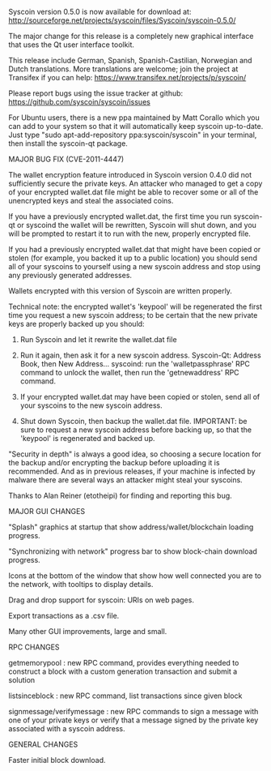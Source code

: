 Syscoin version 0.5.0 is now available for download at:
http://sourceforge.net/projects/syscoin/files/Syscoin/syscoin-0.5.0/

The major change for this release is a completely new graphical interface that uses the Qt user interface toolkit.

This release include German, Spanish, Spanish-Castilian, Norwegian and Dutch translations. More translations are welcome; join the project at Transifex if you can help:
https://www.transifex.net/projects/p/syscoin/

Please report bugs using the issue tracker at github:
https://github.com/syscoin/syscoin/issues

For Ubuntu users, there is a new ppa maintained by Matt Corallo which you can add to your system so that it will automatically keep syscoin up-to-date.  Just type "sudo apt-add-repository ppa:syscoin/syscoin" in your terminal, then install the syscoin-qt package.

MAJOR BUG FIX  (CVE-2011-4447)

The wallet encryption feature introduced in Syscoin version 0.4.0 did not sufficiently secure the private keys. An attacker who
managed to get a copy of your encrypted wallet.dat file might be able to recover some or all of the unencrypted keys and steal the
associated coins.

If you have a previously encrypted wallet.dat, the first time you run syscoin-qt or syscoind the wallet will be rewritten, Syscoin will
shut down, and you will be prompted to restart it to run with the new, properly encrypted file.

If you had a previously encrypted wallet.dat that might have been copied or stolen (for example, you backed it up to a public
location) you should send all of your syscoins to yourself using a new syscoin address and stop using any previously generated addresses.

Wallets encrypted with this version of Syscoin are written properly.

Technical note: the encrypted wallet's 'keypool' will be regenerated the first time you request a new syscoin address; to be certain that the
new private keys are properly backed up you should:

1. Run Syscoin and let it rewrite the wallet.dat file

2. Run it again, then ask it for a new syscoin address.
Syscoin-Qt: Address Book, then New Address...
syscoind: run the 'walletpassphrase' RPC command to unlock the wallet,  then run the 'getnewaddress' RPC command.

3. If your encrypted wallet.dat may have been copied or stolen, send  all of your syscoins to the new syscoin address.

4. Shut down Syscoin, then backup the wallet.dat file.
IMPORTANT: be sure to request a new syscoin address before backing up, so that the 'keypool' is regenerated and backed up.

"Security in depth" is always a good idea, so choosing a secure location for the backup and/or encrypting the backup before uploading it is recommended. And as in previous releases, if your machine is infected by malware there are several ways an attacker might steal your syscoins.

Thanks to Alan Reiner (etotheipi) for finding and reporting this bug.

MAJOR GUI CHANGES

"Splash" graphics at startup that show address/wallet/blockchain loading progress.

"Synchronizing with network" progress bar to show block-chain download progress.

Icons at the bottom of the window that show how well connected you are to the network, with tooltips to display details.

Drag and drop support for syscoin: URIs on web pages.

Export transactions as a .csv file.

Many other GUI improvements, large and small.

RPC CHANGES

getmemorypool : new RPC command, provides everything needed to construct a block with a custom generation transaction and submit a solution

listsinceblock : new RPC command, list transactions since given block

signmessage/verifymessage : new RPC commands to sign a message with one of your private keys or verify that a message signed by the private key associated with a syscoin address.

GENERAL CHANGES

Faster initial block download.
